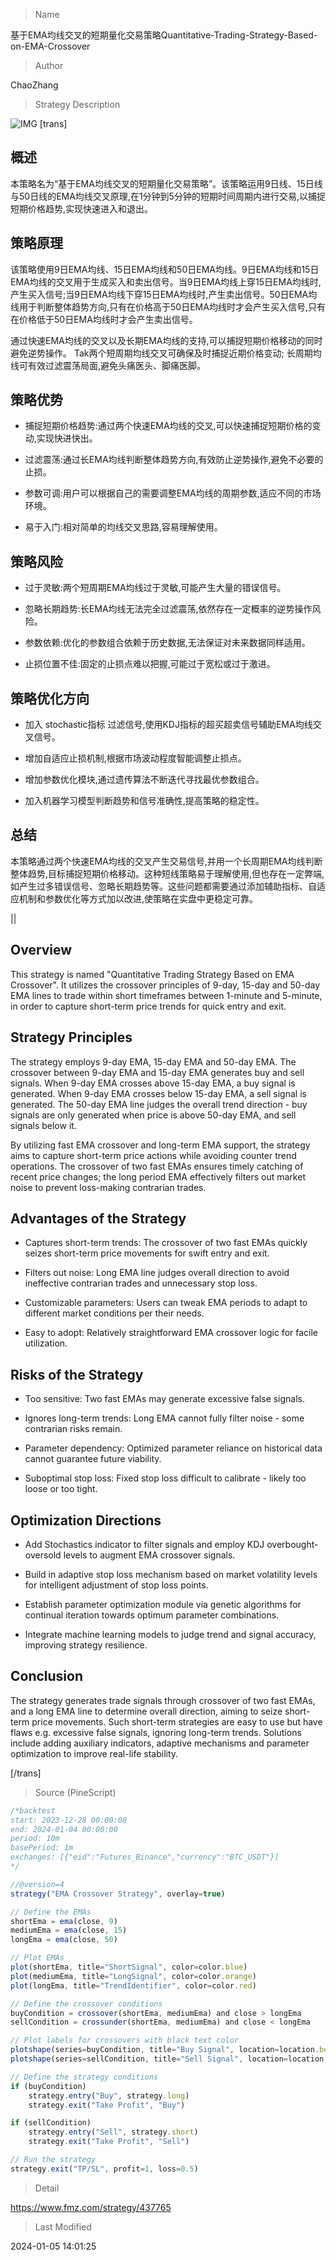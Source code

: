 
> Name

基于EMA均线交叉的短期量化交易策略Quantitative-Trading-Strategy-Based-on-EMA-Crossover

> Author

ChaoZhang

> Strategy Description

![IMG](https://www.fmz.com/upload/asset/151aca3e15744d9bf7d.png)
[trans]

## 概述

本策略名为“基于EMA均线交叉的短期量化交易策略”。该策略运用9日线、15日线与50日线的EMA均线交叉原理,在1分钟到5分钟的短期时间周期内进行交易,以捕捉短期价格趋势,实现快速进入和退出。

## 策略原理

该策略使用9日EMA均线、15日EMA均线和50日EMA均线。9日EMA均线和15日EMA均线的交叉用于生成买入和卖出信号。当9日EMA均线上穿15日EMA均线时,产生买入信号;当9日EMA均线下穿15日EMA均线时,产生卖出信号。50日EMA均线用于判断整体趋势方向,只有在价格高于50日EMA均线时才会产生买入信号,只有在价格低于50日EMA均线时才会产生卖出信号。

通过快速EMA均线的交叉以及长期EMA均线的支持,可以捕捉短期价格移动的同时避免逆势操作。 Tak两个短周期均线交叉可确保及时捕捉近期价格变动; 长周期均线可有效过滤震荡局面,避免头痛医头、脚痛医脚。

## 策略优势

- 捕捉短期价格趋势:通过两个快速EMA均线的交叉,可以快速捕捉短期价格的变动,实现快进快出。

- 过滤震荡:通过长EMA均线判断整体趋势方向,有效防止逆势操作,避免不必要的止损。 

- 参数可调:用户可以根据自己的需要调整EMA均线的周期参数,适应不同的市场环境。

- 易于入门:相对简单的均线交叉思路,容易理解使用。

## 策略风险

- 过于灵敏:两个短周期EMA均线过于灵敏,可能产生大量的错误信号。

- 忽略长期趋势:长EMA均线无法完全过滤震荡,依然存在一定概率的逆势操作风险。

- 参数依赖:优化的参数组合依赖于历史数据,无法保证对未来数据同样适用。

- 止损位置不佳:固定的止损点难以把握,可能过于宽松或过于激进。

## 策略优化方向  

- 加入 stochastic指标 过滤信号,使用KDJ指标的超买超卖信号辅助EMA均线交叉信号。

- 增加自适应止损机制,根据市场波动程度智能调整止损点。

- 增加参数优化模块,通过遗传算法不断迭代寻找最优参数组合。  

- 加入机器学习模型判断趋势和信号准确性,提高策略的稳定性。

## 总结

本策略通过两个快速EMA均线的交叉产生交易信号,并用一个长周期EMA均线判断整体趋势,目标捕捉短期价格移动。这种短线策略易于理解使用,但也存在一定弊端,如产生过多错误信号、忽略长期趋势等。这些问题都需要通过添加辅助指标、自适应机制和参数优化等方式加以改进,使策略在实盘中更稳定可靠。

||

## Overview

This strategy is named "Quantitative Trading Strategy Based on EMA Crossover". It utilizes the crossover principles of 9-day, 15-day and 50-day EMA lines to trade within short timeframes between 1-minute and 5-minute, in order to capture short-term price trends for quick entry and exit.  

## Strategy Principles  

The strategy employs 9-day EMA, 15-day EMA and 50-day EMA. The crossover between 9-day EMA and 15-day EMA generates buy and sell signals. When 9-day EMA crosses above 15-day EMA, a buy signal is generated. When 9-day EMA crosses below 15-day EMA, a sell signal is generated. The 50-day EMA line judges the overall trend direction - buy signals are only generated when price is above 50-day EMA, and sell signals below it.

By utilizing fast EMA crossover and long-term EMA support, the strategy aims to capture short-term price actions while avoiding counter trend operations. The crossover of two fast EMAs ensures timely catching of recent price changes; the long period EMA effectively filters out market noise to prevent loss-making contrarian trades.  

## Advantages of the Strategy

- Captures short-term trends: The crossover of two fast EMAs quickly seizes short-term price movements for swift entry and exit.

- Filters out noise: Long EMA line judges overall direction to avoid ineffective contrarian trades and unnecessary stop loss.   

- Customizable parameters: Users can tweak EMA periods to adapt to different market conditions per their needs.

- Easy to adopt: Relatively straightforward EMA crossover logic for facile utilization.

## Risks of the Strategy  

- Too sensitive: Two fast EMAs may generate excessive false signals. 

- Ignores long-term trends: Long EMA cannot fully filter noise - some contrarian risks remain.

- Parameter dependency: Optimized parameter reliance on historical data cannot guarantee future viability.  

- Suboptimal stop loss: Fixed stop loss difficult to calibrate - likely too loose or too tight.

## Optimization Directions

- Add Stochastics indicator to filter signals and employ KDJ overbought-oversold levels to augment EMA crossover signals.

- Build in adaptive stop loss mechanism based on market volatility levels for intelligent adjustment of stop loss points.   

- Establish parameter optimization module via genetic algorithms for continual iteration towards optimum parameter combinations. 

- Integrate machine learning models to judge trend and signal accuracy, improving strategy resilience.

## Conclusion

The strategy generates trade signals through crossover of two fast EMAs, and a long EMA line to determine overall direction, aiming to seize short-term price movements. Such short-term strategies are easy to use but have flaws e.g. excessive false signals, ignoring long-term trends. Solutions include adding auxiliary indicators, adaptive mechanisms and parameter optimization to improve real-life stability.

[/trans]



> Source (PineScript)

``` javascript
/*backtest
start: 2023-12-28 00:00:00
end: 2024-01-04 00:00:00
period: 10m
basePeriod: 1m
exchanges: [{"eid":"Futures_Binance","currency":"BTC_USDT"}]
*/

//@version=4
strategy("EMA Crossover Strategy", overlay=true)

// Define the EMAs
shortEma = ema(close, 9)
mediumEma = ema(close, 15)
longEma = ema(close, 50)

// Plot EMAs
plot(shortEma, title="ShortSignal", color=color.blue)
plot(mediumEma, title="LongSignal", color=color.orange)
plot(longEma, title="TrendIdentifier", color=color.red)

// Define the crossover conditions
buyCondition = crossover(shortEma, mediumEma) and close > longEma
sellCondition = crossunder(shortEma, mediumEma) and close < longEma

// Plot labels for crossovers with black text color
plotshape(series=buyCondition, title="Buy Signal", location=location.belowbar, color=color.green, style=shape.labelup, text="BUY", textcolor=color.white)
plotshape(series=sellCondition, title="Sell Signal", location=location.abovebar, color=color.red, style=shape.labeldown, text="SELL", textcolor=color.white)

// Define the strategy conditions
if (buyCondition)
    strategy.entry("Buy", strategy.long)
    strategy.exit("Take Profit", "Buy")

if (sellCondition)
    strategy.entry("Sell", strategy.short)
    strategy.exit("Take Profit", "Sell")

// Run the strategy
strategy.exit("TP/SL", profit=1, loss=0.5)
```

> Detail

https://www.fmz.com/strategy/437765

> Last Modified

2024-01-05 14:01:25
